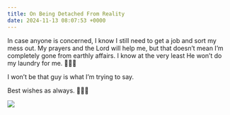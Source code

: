 ```yaml
---
title: On Being Detached From Reality
date: 2024-11-13 08:07:53 +0000
---
```


In case anyone is concerned, I know I still need to get a job and sort my mess out. My prayers and the Lord will help me, but that doesn’t mean I’m completely gone from earthly affairs. I know at the very least He won’t do my laundry for me. 🫠🙄🥲

I won’t be that guy is what I’m trying to say.

Best wishes as always. 🙏🫶😘

![](/38c65c4f0dd6c80040a080f1ad63b7df.jpeg)